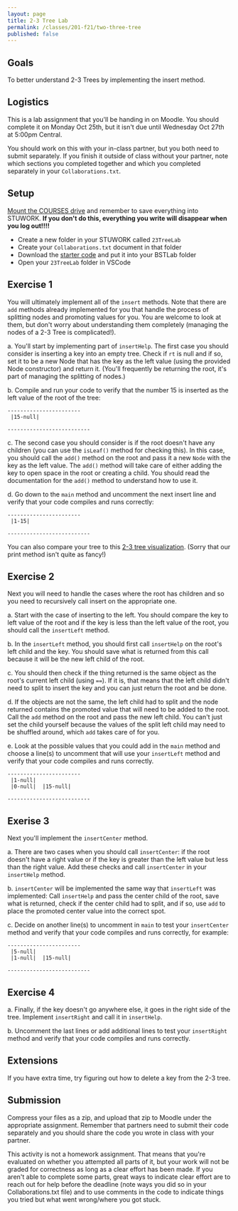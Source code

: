 ```yaml
---
layout: page
title: 2-3 Tree Lab
permalink: /classes/201-f21/two-three-tree
published: false
---
```


## Goals
To better understand 2-3 Trees by implementing the insert method.

## Logistics
This is a lab assignment that you'll be handing in on Moodle. You should complete it on Monday Oct 25th, but it isn't due until Wednesday Oct 27th at 5:00pm Central.

You should work on this with your in-class partner, but you both need to submit separately. 
If you finish it outside of class without your partner, note which sections you completed together and which you completed separately in your `Collaborations.txt`.

## Setup
[Mount the COURSES drive](https://wiki.carleton.edu/pages/viewpage.action?spaceKey=carl&title=CS+111+and+201+workflow+in+CS+labs) and remember to save everything into STUWORK. **If you don't do this, everything you write will disappear when you log out!!!!**
* Create a new folder in your STUWORK called `23TreeLab`
* Create your `Collaborations.txt` document in that folder
* Download the [starter code](2-3-Tree-Lab-Starter.zip) and put it into your BSTLab folder
* Open your `23TreeLab` folder in VSCode

## Exercise 1
You will ultimately implement all of the `insert` methods. Note that there are `add` methods already implemented for you that handle the process of splitting nodes and promoting values for you. You are welcome to look at them, but don't worry about understanding them completely (managing the nodes of a 2-3 Tree is complicated!).

a. You'll start by implementing part of `insertHelp`. The first case you should consider is inserting a key into an empty tree. Check if `rt` is null and if so, set it to be a new Node that has the key as the left value (using the provided Node constructor) and return it. (You'll frequently be returning the root, it's part of managing the splitting of nodes.)

b. Compile and run your code to verify that the number 15 is inserted as the left value of the root of the tree:

```
-----------------------
 |15-null| 

--------------------------
```

c. The second case you should consider is if the root doesn't have any children (you can use the `isLeaf()` method for checking this). In this case, you should call the `add()` method on the root and pass it a new `Node` with the key as the left value. The `add()` method will take care of either adding the key to open space in the root or creating a child. You should read the documentation for the `add()` method to understand how to use it.

d. Go down to the `main` method and uncomment the next insert line and verify that your code compiles and runs correctly:

```
-----------------------
 |1-15| 

--------------------------
```

You can also compare your tree to this [2-3 tree visualization](https://www.cs.usfca.edu/~galles/visualization/BTree.html). (Sorry that our print method isn't quite as fancy!)

## Exercise 2
Next you will need to handle the cases where the root has children and so you need to recursively call insert on the appropriate one.

a. Start with the case of inserting to the left. You should compare the key to left value of the root and if the key is less than the left value of the root, you should call the `insertLeft` method.

b. In the `insertLeft` method, you should first call `insertHelp` on the root's left child and the key. You should save what is returned from this call because it will be the new left child of the root.

c. You should then check if the thing returned is the same object as the root's current left child (using `==`). If it is, that means that the left child didn't need to split to insert the key and you can just return the root and be done.

d. If the objects are not the same, the left child had to split and the node returned contains the promoted value that will need to be added to the root. Call the `add` method on the root and pass the new left child. You can't just set the child yourself because the values of the split left child may need to be shuffled around, which `add` takes care of for you.

e. Look at the possible values that you could add in the `main` method and choose a line(s) to uncomment that will use your `insertLeft` method and verify that your code compiles and runs correctly.

```
-----------------------
 |1-null| 
 |0-null|  |15-null| 

--------------------------
```

## Exerise 3
Next you'll implement the `insertCenter` method.

a. There are two cases when you should call `insertCenter`: if the root doesn't have a right value or if the key is greater than the left value but less than the right value. Add these checks and call `insertCenter` in your `insertHelp` method.

b. `insertCenter` will be implemented the same way that `insertLeft` was implemented: Call `insertHelp` and pass the center child of the root, save what is returned, check if the center child had to split, and if so, use `add` to place the promoted center value into the correct spot.

c. Decide on another line(s) to uncomment in `main` to test your `insertCenter` method and verify that your code compiles and runs correctly, for example:

```
-----------------------
 |5-null| 
 |1-null|  |15-null| 

--------------------------
```

## Exercise 4

a. Finally, if the key doesn't go anywhere else, it goes in the right side of the tree. Implement `insertRight` and call it in `insertHelp`.

b. Uncomment the last lines or add additional lines to test your `insertRight` method and verify that your code compiles and runs correctly.

## Extensions
If you have extra time, try figuring out how to delete a key from the 2-3 tree.

## Submission
Compress your files as a zip, and upload that zip to Moodle under the appropriate assignment.
Remember that partners need to submit their code separately and you should share the code you wrote in class with your partner.

This activity is not a homework assignment. That means that you're evaluated on whether you attempted all parts of it, but your work will not be graded for correctness as long as a clear effort has been made. If you aren't able to complete some parts, great ways to indicate clear effort are to reach out for help before the deadline (note ways you did so in your Collaborations.txt file) and to use comments in the code to indicate things you tried but what went wrong/where you got stuck.